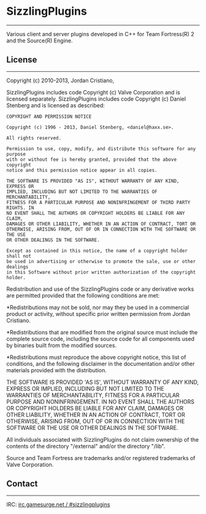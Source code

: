 
# SizzlingPlugins
- - -

Various client and server plugins developed in C++ for Team Fortress(R) 2 and the Source(R) Engine.


## License 
- - -

Copyright (c) 2010-2013, Jordan Cristiano, <jordan DOT first six letters of last name AT gmail DOT com>

SizzlingPlugins includes code Copyright (c) Valve Corporation and is licensed separately.
SizzlingPlugins includes code Copyright (c) Daniel Stenberg and is licensed as described:

    COPYRIGHT AND PERMISSION NOTICE
     
    Copyright (c) 1996 - 2013, Daniel Stenberg, <daniel@haxx.se>.
     
    All rights reserved.
     
    Permission to use, copy, modify, and distribute this software for any purpose
    with or without fee is hereby granted, provided that the above copyright
    notice and this permission notice appear in all copies.
     
    THE SOFTWARE IS PROVIDED "AS IS", WITHOUT WARRANTY OF ANY KIND, EXPRESS OR
    IMPLIED, INCLUDING BUT NOT LIMITED TO THE WARRANTIES OF MERCHANTABILITY,
    FITNESS FOR A PARTICULAR PURPOSE AND NONINFRINGEMENT OF THIRD PARTY RIGHTS. IN
    NO EVENT SHALL THE AUTHORS OR COPYRIGHT HOLDERS BE LIABLE FOR ANY CLAIM,
    DAMAGES OR OTHER LIABILITY, WHETHER IN AN ACTION OF CONTRACT, TORT OR
    OTHERWISE, ARISING FROM, OUT OF OR IN CONNECTION WITH THE SOFTWARE OR THE USE
    OR OTHER DEALINGS IN THE SOFTWARE.
     
    Except as contained in this notice, the name of a copyright holder shall not
    be used in advertising or otherwise to promote the sale, use or other dealings
    in this Software without prior written authorization of the copyright holder.

Redistribution and use of the SizzlingPlugins code or any derivative
works are permitted provided that the following conditions are met:

*Redistributions may not be sold, nor may they be used in a commercial
product or activity, without specific prior written permission from
Jordan Cristiano.
 
*Redistributions that are modified from the original source must include
the complete source code, including the source code for all components
used by binaries built from the modified sources.

*Redistributions must reproduce the above copyright notice, this list
of conditions, and the following disclaimer in the documentation and/or
other materials provided with the distribution.

THE SOFTWARE IS PROVIDED 'AS IS', WITHOUT WARRANTY OF ANY KIND,
EXPRESS OR IMPLIED, INCLUDING BUT NOT LIMITED TO THE WARRANTIES OF
MERCHANTABILITY, FITNESS FOR A PARTICULAR PURPOSE AND NONINFRINGEMENT.
IN NO EVENT SHALL THE AUTHORS OR COPYRIGHT HOLDERS BE LIABLE FOR ANY
CLAIM, DAMAGES OR OTHER LIABILITY, WHETHER IN AN ACTION OF CONTRACT,
TORT OR OTHERWISE, ARISING FROM, OUT OF OR IN CONNECTION WITH THE
SOFTWARE OR THE USE OR OTHER DEALINGS IN THE SOFTWARE.

All individuals associated with SizzlingPlugins do not claim ownership of 
the contents of the directory "/external" and/or the directory "/lib".

Source and Team Fortress are trademarks and/or registered trademarks of Valve Corporation.


## Contact
- - -

IRC: [irc.gamesurge.net / #sizzlingplugins](irc://irc.gamesurge.net/sizzlingplugins)
